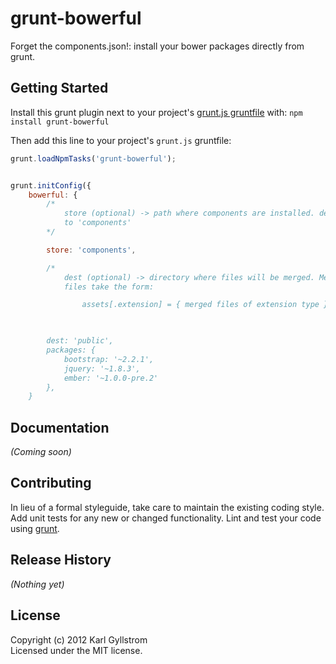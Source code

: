 # grunt-bowerful

Forget the components.json!: install your bower packages directly from grunt.

## Getting Started
Install this grunt plugin next to your project's [grunt.js gruntfile][getting_started] with: `npm install grunt-bowerful`

Then add this line to your project's `grunt.js` gruntfile:

```javascript
grunt.loadNpmTasks('grunt-bowerful');
```

```js

grunt.initConfig({
    bowerful: {
        /*
            store (optional) -> path where components are installed. defaults
            to 'components'
        */

        store: 'components',

        /*
            dest (optional) -> directory where files will be merged. Merged
            files take the form:

                assets[.extension] = { merged files of extension type }

            

        dest: 'public',
        packages: {
            bootstrap: '~2.2.1',
            jquery: '~1.8.3',
            ember: '~1.0.0-pre.2'
        },
    }
```

[grunt]: http://gruntjs.com/
[getting_started]: https://github.com/gruntjs/grunt/blob/master/docs/getting_started.md

## Documentation
_(Coming soon)_

## Contributing
In lieu of a formal styleguide, take care to maintain the existing coding style. Add unit tests for any new or changed functionality. Lint and test your code using [grunt][grunt].

## Release History
_(Nothing yet)_

## License
Copyright (c) 2012 Karl Gyllstrom  
Licensed under the MIT license.
